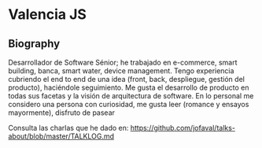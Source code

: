 # Valencia JS

## Biography

Desarrollador de Software Sénior; he trabajado en e-commerce, smart building, banca, smart water, device management. Tengo experiencia cubriendo el end to end de una idea (front, back, despliegue, gestión del producto), haciéndole seguimiento. Me gusta el desarrollo de producto en todas sus facetas y la visión de arquitectura de software. En lo personal me considero una persona con curiosidad, me gusta leer (romance y ensayos mayormente), disfruto de pasear

Consulta las charlas que he dado en: https://github.com/jofaval/talks-about/blob/master/TALKLOG.md
